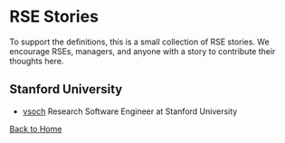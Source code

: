 # RSE Stories

To support the definitions, this is a small collection of RSE stories. We encourage
RSEs, managers, and anyone with a story to contribute their thoughts here.

## Stanford University

 - [vsoch](stories/vsoch.md) Research Software Engineer at Stanford University

[Back to Home](README.md)
